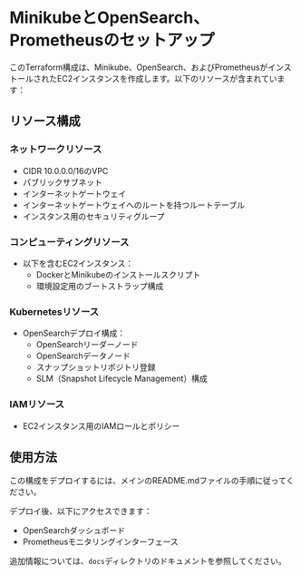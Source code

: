 # MinikubeとOpenSearch、Prometheusのセットアップ

このTerraform構成は、Minikube、OpenSearch、およびPrometheusがインストールされたEC2インスタンスを作成します。以下のリソースが含まれています：

## リソース構成

### ネットワークリソース
- CIDR 10.0.0.0/16のVPC
- パブリックサブネット
- インターネットゲートウェイ
- インターネットゲートウェイへのルートを持つルートテーブル
- インスタンス用のセキュリティグループ

### コンピューティングリソース
- 以下を含むEC2インスタンス：
  - DockerとMinikubeのインストールスクリプト
  - 環境設定用のブートストラップ構成

### Kubernetesリソース
- OpenSearchデプロイ構成：
  - OpenSearchリーダーノード
  - OpenSearchデータノード
  - スナップショットリポジトリ登録
  - SLM（Snapshot Lifecycle Management）構成

### IAMリソース
- EC2インスタンス用のIAMロールとポリシー

## 使用方法

この構成をデプロイするには、メインのREADME.mdファイルの手順に従ってください。

デプロイ後、以下にアクセスできます：
- OpenSearchダッシュボード
- Prometheusモニタリングインターフェース

追加情報については、`docs`ディレクトリのドキュメントを参照してください。